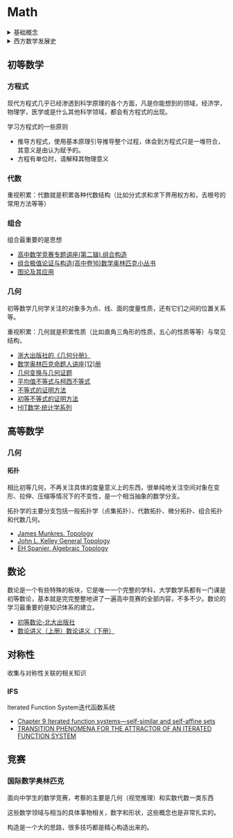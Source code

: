 # Math

<details>
<summary>基础概念</summary>

数学的精准是建立在一系列基本概念和逻辑推理之上。定义、公理、猜想、定理、证明和推论相互关联，形成了一个严密的逻辑体系。

- 定义Definition，是对某个概念或术语清晰而精简的描述，它是利用已知的概念来解释新的数学对象
    1. 数学概念是体现数学对象本质属性的思维模式，而定义是对我们所讨论的数学对象的本质属性进行描述的语句
    2. 当不断往前追溯时，会遇到无法给出的定义的概念，这就是基本概念或元概念
- 公理Axiom，又称公设，是没有经过证明，但被当作不证自明的一个命题，是构建数学理论的出发点
    1. 一组公理能构成某个公理系统的基础框架，用于构建特定的数学理论
    2. 每个公理系统都试图以最少且最基本的假设出发，来构建整个理论体系，
    3. 如欧几里得几何的五大公理、皮亚若公理Peano axioms、集合论中的策梅洛-弗兰克尔公理ZFC    
- 定理Theorem，是经过受逻辑限制的证明为真的陈述
    1. 通过逻辑推理得到验证性陈述，一经证实，就称为定理
    2. 如费马猜想，经证明后变成费马大定理
- 命题Proposition，是数学论证中的基本陈述，是一个可以判断真或假的陈述句，亦有既真又假的命题（悖论）
- 引理Lemma，是在证明更为重要的定理过程中使用的预备性陈述
    1. 通常是某个定理的证明的一部分的陈述
- 推论Corollary，一旦定理被证明，可以直接从中推出一些结果，就是推论，
    1. 是一个从定理随之而即时出现的陈述
- 推广Generalization，定理的推广是在原有定理的基础上拓展其适用范围
    1. 原定理可以作为特殊情况（一个推论）被推导出来
    2. 如欧几里得算法的两个数的最大公约数，同样适用于查找两个多项式的最大共因项，这就是一个推广的示例
- 假说Hypothesis，是根据已知的科学事实和科学原理，对所研究的自然现象及其规律提出的推测和说明
    1. 通常指的是在特定理论框架下，为推导出结论或建立一个数学证明而假定的前提条件
    2. 它是建立在现有理论上，用于证明定理的一种假设
- 猜想Conjecture，是一个看似正确但未经过证明的陈述，往往由数学家基于直觉或部分证据提出
    1. 猜想是研究的起点，价值在于激发数学家深入探究，发展新的数学分支和技术解决这些难题
    2. 如黎曼猜想、哥德巴赫猜想。
- 法则Rule，是一些能够指导我们进行计算或推理的定理
    1. 如克莱姆法则Cramer's Rule,链式法则Chain Rule，洛必达法则L'Hopital's Rule
- 定律Law、原理Principle，是某些基本普遍适用的定理
    1. 大数定律law of large numbers是概率论的一条原理，它说明了在一定条件下，随着试验次数的增加，样本平均值将以高概率趋于期望值。
    2. 鸽巢原理Pigeonhole principle（抽屉原理），是一个基本的组合数学原理，表明n+1个鸽子放置n个巢中，至少有一个巢有两个鸽子。
- 证明，是验证的过程

- 传统数学是指以几何（即视觉推理）和实数代数相关的
- 进入20世纪后，希尔伯特引领将数学形式化为一组公理和演绎逻辑推理。

</details>

<details>
<summary>西方数学发展史</summary>

[西方数学发展史](https://mp.weixin.qq.com/s/38OPkhjaLuVXkXORGYOnfw)

数学是一门研究数量、运算、结构、空间、图形、信息等概念的形式科学，它是人类对事物的抽象结构与模式进行严格描述、推导的一种通用手段，在人类历史的发展和社会生活中，数学发挥着不可替代的作用，是学习和研究现代科学技术必不可少的基本工具，对理解掌握各类科学技术的公式定理具有重要的意义。

到了17~18世纪，随着文艺复兴和科学革命的推进，数学的发展也进入了突飞猛进的阶段，并与其它自然科学的结合日益紧密，成为研究和解决自然科学问题的重要基石。

微积分的创立极大地推动了数学的发展，使之前很多用初等数学无法解决的问题变得迎刃而解，因而微积分成为了近代数学史上的第一个伟大成就，对数学的发展产生了巨大影响

拉格朗日中值定理，该定理沟通了函数与其导函数之间的联系，对研究函数的单调性、凹凸性以及不等式的证明等方面有着重要的作用，成为微分学中的基本定理之一

傅里叶的重要贡献是在研究热传导的过程中提出了著名的傅里叶变换公式，其在数学上也有着重要的应用，尤其是在线性微分方程的求解和卷积运算上，可以使其化繁为简，对解决复杂的数学计算有着巨大的帮助

19~20世纪，数学依旧在繁荣蓬勃地发展，其间也涌现了众多知名的数学家，其中尤以法、德两国的数学家居多

伽罗瓦是群论理论的重要创立者，他用其理论解决了代数方程的根式求解问题，并由此发展出了一整套关于群和域的理论（即伽罗瓦理论），对三次以上（至五次）方程的公式求解有着重要的帮助

</details>

## 初等数学

### 方程式

现代方程式几乎已经渗透到科学原理的各个方面，凡是你能想到的领域，经济学，物理学，医学或是什么其他科学领域，都会有方程式的出现。

学习方程式的一些原则

- 推导方程式，使用基本原理引导推导整个过程，体会到方程式只是一堆符合，其意义是由认为赋予的。
- 方程有单位时，请解释其物理意义


### 代数

重视积累：代数就是积累各种代数结构（比如分式求和求下界用权方和，去根号的常用方法等等）

### 组合

组合最重要的是思想

- [高中数学竞赛专题讲座(第二辑).组合构造](https://book.douban.com/subject/3165692/)
- [组合极值论证与构造(高中卷16)数学奥林匹克小丛书](https://book.douban.com/subject/1501703/)
- [图论及其应用](https://book.douban.com/subject/26313250/)

### 几何
初等数学几何学关注的对象多为点、线、面的度量性质，还有它们之间的位置关系等。

重视积累：几何就是积累性质（比如直角三角形的性质，五心的性质等等）与常见结构，

- [浙大出版社的《几何分册》](https://book.douban.com/subject/11501633/)
- [数学奥林匹克命题人讲座(12)册](https://book.douban.com/series/16571)
- [几何变换与几何证题](https://book.douban.com/subject/4918955/)
- [平均值不等式与柯西不等式](https://book.douban.com/subject/1503804/)
- [不等式的证明方法](https://book.douban.com/subject/6977541/)
- [初等不等式的证明方法](https://book.douban.com/subject/6724831/)
- [HIT数学·统计学系列](https://book.douban.com/series/49805)

## 高等数学


### 几何

#### 拓扑

相比初等几何，不再关注具体的度量意义上的东西，很单纯地关注空间对象在变形、拉伸、压缩等情况下的不变性，是一个相当抽象的数学分支。

拓扑学的主要分支包括一般拓扑学（点集拓扑）、代数拓扑、微分拓扑、组合拓扑和代数几何。

- [James Munkres. Topology]()
- [John L. Kelley General Topology]()
- [EH Spanier. Algebraic Topology]()

## 数论

数论是一个有些特殊的板块，它是唯一一个完整的学科，大学数学系都有一门课是初等数论，基本就是完完整整地讲了一遍高中竞赛的全部内容，不多不少。数论的学习最重要的是知识体系的建立。

- [初等数论-北大出版社](https://book.douban.com/subject/21267842/)
- [数论讲义（上册）](https://book.douban.com/subject/1653408/)[数论讲义（下册）](https://book.douban.com/subject/1237669/)

## 对称性

收集与对称性关联的相关知识

### IFS

Iterated Function System迭代函数系统
- [Chapter 9 Iterated function systems—self-similar and self-affine sets](https://www.ma.ic.ac.uk/~jswlamb/M345PA46/F03%20chap%209.pdf)
- [TRANSITION PHENOMENA FOR THE ATTRACTOR OF AN ITERATED FUNCTION SYSTEM](https://arxiv.org/pdf/2205.01185)

## 竞赛

### 国际数学奥林匹克
面向中学生的数学竞赛，考察的主要是几何（视觉推理）和实数代数一类东西

这些数学领域与相当的具体事物相关，数字和形状，这些概念也是非常扎实的。

构造是一个大的思路，很多技巧都是精心构造出来的。